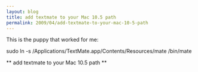 ```yaml
---
layout: blog
title: add textmate to your Mac 10.5 path
permalink: 2009/04/add-textmate-to-your-mac-10-5-path
---
```


<p>This is the puppy that worked for me:</p>
<p>sudo ln -s /Applications/TextMate.app/Contents/Resources/mate /bin/mate</p>
<p>** add textmate to your Mac 10.5 path **</p>
